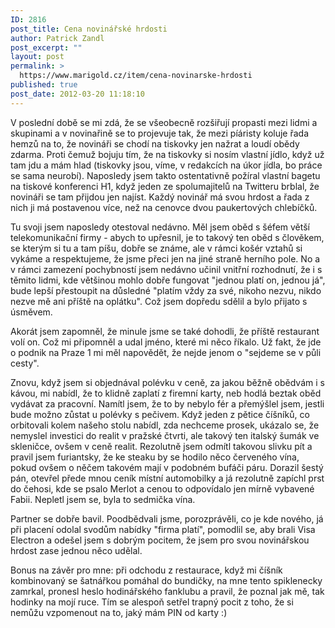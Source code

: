 ```yaml
---
ID: 2816
post_title: Cena novinářské hrdosti
author: Patrick Zandl
post_excerpt: ""
layout: post
permalink: >
  https://www.marigold.cz/item/cena-novinarske-hrdosti
published: true
post_date: 2012-03-20 11:18:10
---
```

V poslední době se mi zdá, že se všeobecně rozšiřují propasti mezi lidmi a skupinami a v novinařině se to projevuje tak, že mezi píáristy koluje řada hemzů na to, že novináři se chodí na tiskovky jen nažrat a loudí obědy zdarma. Proti čemuž bojuju tím, že na tiskovky si nosím vlastní jídlo, když už tam jdu a mám hlad (tiskovky jsou, víme, v redakcích na úkor jídla, bo práce se sama neurobí). Naposledy jsem takto ostentativně požíral vlastní bagetu na tiskové konferenci H1, když jeden ze spolumajitelů na Twitteru brblal, že novináři se tam přijdou jen najíst. Každý novinář má svou hrdost a řada z nich ji má postavenou více, než na cenovce dvou paukertových chlebíčků. 

Tu svoji jsem naposledy otestoval nedávno. Měl jsem oběd s šéfem větší telekomunikační firmy - abych to upřesnil, je to takový ten oběd s člověkem, se kterým si tu a tam píšu, dobře se známe, ale v rámci košér vztahů si vykáme a respektujeme, že jsme přeci jen na jiné straně herního pole. No a v rámci zamezení pochybností jsem nedávno učinil vnitřní rozhodnutí,  že i s těmito lidmi, kde většinou mohlo dobře fungovat "jednou platí on, jednou já", bude lepší přestoupit na důsledné "platím vždy za své, nikoho nezvu, nikdo nezve mě ani příště na oplátku". Což jsem dopředu sdělil a bylo přijato s úsměvem. 

Akorát jsem zapomněl, že minule jsme se také dohodli, že příště restaurant volí on. Což mi připomněl a udal jméno, které mi něco říkalo. Už fakt, že jde o podnik na Praze 1 mi měl napovědět, že nejde jenom o "sejdeme se v půli cesty". 

Znovu, když jsem si objednával polévku v ceně, za jakou běžně obědvám i s kávou, mi nabídl, že to klidně zaplatí z firemní karty, neb hodlá beztak oběd vydávat za pracovní. Namítl jsem, že to by nebylo fér a přemýšlel jsem, jestli bude možno zůstat u polévky s pečivem. Když jeden z pětice číšníků, co orbitovali kolem našeho stolu nabídl, zda nechceme prosek, ukázalo se, že nemyslel investici do realit v pražské čtvrti, ale takový ten italský šumák ve skleničce, ovšem v ceně realit. Rezolutně jsem odmítl takovou slivku pít a pravil jsem furiantsky, že ke steaku by se hodilo něco červeného vína, pokud ovšem o něčem takovém mají v podobném bufáči páru. Dorazil šestý pán, otevřel přede mnou ceník místní automobilky a já rezolutně zapíchl prst do čehosi, kde se psalo Merlot a cenou to odpovídalo jen mírně vybavené Fabii. Nepletl jsem se, byla to sedmička vína. 

Partner se dobře bavil. Poodbědvali jsme, porozprávěli, co je kde nového, já při placení odolal svodům nabídky "firma platí", pomodlil se, aby brali Visa Electron a odešel jsem s dobrým pocitem, že jsem pro svou novinářskou hrdost zase jednou něco udělal. 

Bonus na závěr pro mne: při odchodu z restaurace, když mi číšník kombinovaný se šatnářkou pomáhal do bundičky, na mne tento spiklenecky zamrkal, pronesl heslo hodinářského fanklubu a pravil, že poznal jak mě, tak hodinky na mojí ruce. Tím se alespoň setřel trapný pocit z toho, že si nemůžu vzpomenout na to, jaký mám PIN od karty :)